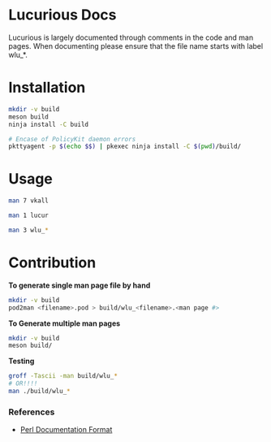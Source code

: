 # Lucurious Docs
Lucurious is largely documented through comments in the code and man pages. When documenting please ensure that the file name starts with label wlu_*.

# Installation

```bash
mkdir -v build
meson build
ninja install -C build

# Encase of PolicyKit daemon errors
pkttyagent -p $(echo $$) | pkexec ninja install -C $(pwd)/build/
```

# Usage

```bash
man 7 vkall
```
```bash
man 1 lucur
```
```bash
man 3 wlu_*
```

# Contribution

**To generate single man page file by hand**
```bash
mkdir -v build
pod2man <filename>.pod > build/wlu_<filename>.<man page #>
```
**To Generate multiple man pages**
```bash
mkdir -v build
meson build/
```
**Testing**
```bash
groff -Tascii -man build/wlu_*
# OR!!!!
man ./build/wlu_*
```

### References
* [Perl Documentation Format](http://linuxfocus.org/English/November2003/article309.shtml)
